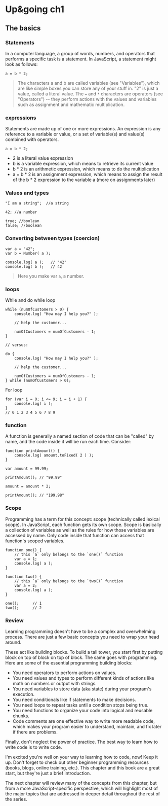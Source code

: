 # Up&going ch1

## The basics

### Statements
In a computer language, a group of words, numbers, and operators that performs a specific task is a statement. In JavaScript, a statement might look as follows:

`a = b * 2;`

>The characters a and b are called variables (see "Variables"), which are like simple boxes you can store any of your stuff in.
>"2" is just a value, called a literal value. The `=` and `*` characters are operators (see "Operators") -- they perform actions with the values and variables such as assignment and mathematic multiplication.

### expressions

Statements are made up of one or more expressions. An expression is any reference to a variable or value, or a set of variable(s) and value(s) combined with operators.

`a = b * 2;`

- 2 is a literal value expression
- b is a variable expression, which means to retrieve its current value
- b * 2 is an arithmetic expression, which means to do the multiplication
- a = b * 2 is an assignment expression, which means to assign the result of the b * 2 expression to the variable a (more on assignments later)

### Values and types
~~~
"I am a string";  //a string

42; //a number

true; //boolean
false; //boolean
~~~

### Converting between types (coercion)
~~~
var a = "42";
var b = Number( a );

console.log( a );	// "42"
console.log( b );	// 42
~~~

> Here you make var `a`, a number.

### loops

While and do while loop

~~~
while (numOfCustomers > 0) {
	console.log( "How may I help you?" );

	// help the customer...

	numOfCustomers = numOfCustomers - 1;
}

// versus:

do {
	console.log( "How may I help you?" );

	// help the customer...

	numOfCustomers = numOfCustomers - 1;
} while (numOfCustomers > 0);
~~~

For loop
~~~
for (var i = 0; i <= 9; i = i + 1) {
	console.log( i );
}
// 0 1 2 3 4 5 6 7 8 9
~~~

### function

A function is generally a named section of code that can be "called" by name, and the code inside it will be run each time. Consider:

~~~
function printAmount() {
	console.log( amount.toFixed( 2 ) );
}

var amount = 99.99;

printAmount(); // "99.99"

amount = amount * 2;

printAmount(); // "199.98"
~~~

### Scope

Programming has a term for this concept: scope (technically called lexical scope). In JavaScript, each function gets its own scope. Scope is basically a collection of variables as well as the rules for how those variables are accessed by name. Only code inside that function can access that function's scoped variables.
~~~
function one() {
	// this `a` only belongs to the `one()` function
	var a = 1;
	console.log( a );
}

function two() {
	// this `a` only belongs to the `two()` function
	var a = 2;
	console.log( a );
}

one();		// 1
two();		// 2
~~~

### Review

Learning programming doesn't have to be a complex and overwhelming process. There are just a few basic concepts you need to wrap your head around.

These act like building blocks. To build a tall tower, you start first by putting block on top of block on top of block. The same goes with programming. Here are some of the essential programming building blocks:

- You need operators to perform actions on values.
- You need values and types to perform different kinds of actions like math on numbers or output with strings.
- You need variables to store data (aka state) during your program's execution.
- You need conditionals like if statements to make decisions.
- You need loops to repeat tasks until a condition stops being true.
- You need functions to organize your code into logical and reusable chunks.
- Code comments are one effective way to write more readable code, which makes your program easier to understand, maintain, and fix later if there are problems.

Finally, don't neglect the power of practice. The best way to learn how to write code is to write code.

I'm excited you're well on your way to learning how to code, now! Keep it up. Don't forget to check out other beginner programming resources (books, blogs, online training, etc.). This chapter and this book are a great start, but they're just a brief introduction.

The next chapter will review many of the concepts from this chapter, but from a more JavaScript-specific perspective, which will highlight most of the major topics that are addressed in deeper detail throughout the rest of the series.
